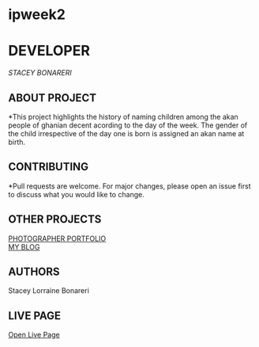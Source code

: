 # ipweek2
# DEVELOPER 
*STACEY BONARERI*  


## ABOUT PROJECT
*This project highlights the history of naming children among the akan people of ghanian decent acording to the day of the week. The gender of the child irrespective of the day one is born is assigned an akan name at birth.

## CONTRIBUTING
*Pull requests are welcome. For major changes, please open an issue first to discuss what you would like to change.

## OTHER PROJECTS
[PHOTOGRAPHER PORTFOLIO](https://github.com/staceybonareri/photgratherportfolio)  
[MY BLOG](https://github.com/staceybonareri/MYBLOG)

## AUTHORS
Stacey Lorraine Bonareri

## LIVE PAGE
[Open Live Page](https://https://staceybonareri.github.io/ipweek2/)